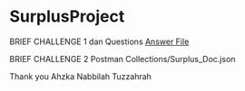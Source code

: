 # SurplusProject

BRIEF CHALLENGE 1 dan Questions
[Answer File](https://docs.google.com/spreadsheets/d/18Nty25YOY9Rogua2oaSzj9d7mslfRKeVm0FZ-IcFB7U/edit?usp=sharing)

BRIEF CHALLENGE 2
Postman Collections/Surplus_Doc.json

Thank you
Ahzka Nabbilah Tuzzahrah

